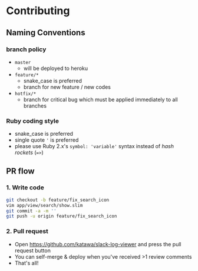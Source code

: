 # Contributing

## Naming Conventions

### branch policy

- `master`
  - will be deployed to heroku
- `feature/*`
  - snake_case is preferred
  - branch for new feature / new codes
- `hotfix/*`
  - branch for critical bug which must be applied immediately to all branches

### Ruby coding style

- snake_case is preferred
- single quote `'` is preferred
- please use Ruby 2.x's `symbol: 'variable'` syntax instead of *hash rockets* (`=>`)


## PR flow

### 1. Write code

```bash
git checkout -b feature/fix_search_icon
vim app/view/search/show.slim
git commit -a -m ''
git push -u origin feature/fix_search_icon
```

### 2. Pull request

- Open https://github.com/katawa/slack-log-viewer and press the pull request button
- You can self-merge & deploy when you've received >1 review comments
- That's all!


